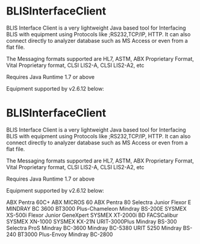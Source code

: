 # BLISInterfaceClient
BLIS Interface Client is a very lightweight Java based tool for Interfacing BLIS with equipment using Protocols like ;RS232,TCP/IP, HTTP. It can also connect directly to analyzer database such as MS Access or even from a flat file.

The Messaging formats supported are HL7, ASTM, ABX Proprietary Format, Vital Proprietary format, CLSI LIS2-A, CLSI LIS2-A2, etc


Requires Java Runtime 1.7 or above

Equipment supported by v2.6.12 below:
# BLISInterfaceClient
BLIS Interface Client is a very lightweight Java based tool for Interfacing BLIS with equipment using Protocols like ;RS232,TCP/IP, HTTP. It can also connect directly to analyzer database such as MS Access or even from a flat file.

The Messaging formats supported are HL7, ASTM, ABX Proprietary Format, Vital Proprietary format, CLSI LIS2-A, CLSI LIS2-A2, etc


Requires Java Runtime 1.7 or above

Equipment supported by v2.6.12 below:

ABX Pentra 60C+
ABX MICROS 60
ABX Pentra 80
Selectra Junior
Flexor E
MINDRAY BC 3600
BT3000 Plus-Chameleon
Mindray BS-200E	
SYSMEX XS-500i
Flexor Junior
GeneXpert
SYSMEX XT-2000i
BD FACSCalibur
SYSMEX XN-1000
SYSMEX KX-21N
URIT-3000Plus
Mindray BS-300	
Selectra ProS
Mindray BC-3600
Mindray BC-5380
URIT 5250
Mindray BS-240
BT3000 Plus-Envoy
Mindray BC-2800
